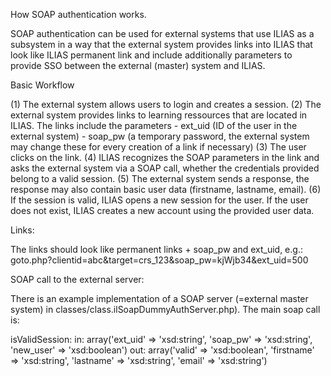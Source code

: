 How SOAP authentication works.

SOAP authentication can be used for external systems that use ILIAS as a
subsystem in a way that the external system provides links into ILIAS
that look like ILIAS permanent link and include additionally parameters
to provide SSO between the external (master) system and ILIAS.

Basic Workflow

(1) The external system allows users to login and creates a session.
(2) The external system provides links to learning ressources that are located
    in ILIAS. The links include the parameters
    - ext_uid (ID of the user in the external system)
    - soap_pw (a temporary password, the external system may change these
    for every creation of a link if necessary)
(3) The user clicks on the link.
(4) ILIAS recognizes the SOAP parameters in the link and asks the external
    system via a SOAP call, whether the credentials provided belong to a
    valid session.
(5) The external system sends a response, the response may also contain
    basic user data (firstname, lastname, email).
(6) If the session is valid, ILIAS opens a new session for the user. If the
    user does not exist, ILIAS creates a new account using the provided user
    data.

Links:

The links should look like permanent links + soap_pw and ext_uid, e.g.:
goto.php?clientid=abc&target=crs_123&soap_pw=kjWjb34&ext_uid=500

SOAP call to the external server:

There is an example implementation of a SOAP server (=external master system)
in classes/class.ilSoapDummyAuthServer.php). The main soap call is:

isValidSession:
in:
array('ext_uid' => 'xsd:string',
      'soap_pw' => 'xsd:string',
      'new_user' => 'xsd:boolean')
out:
array('valid' => 'xsd:boolean',
    'firstname' => 'xsd:string',
    'lastname' => 'xsd:string',
    'email' => 'xsd:string')

